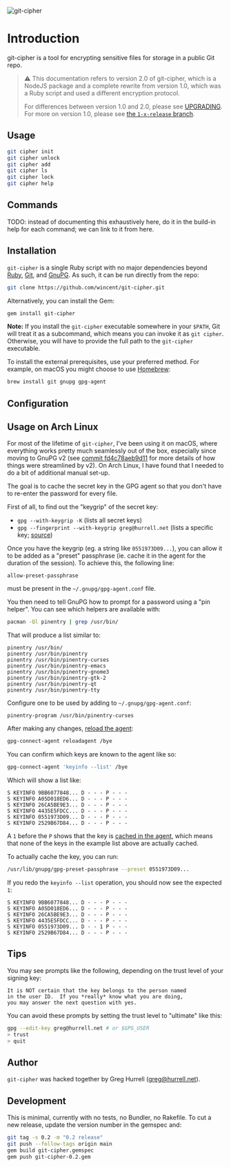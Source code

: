 ![git-cipher](https://raw.github.com/wincent/git-cipher/media/git-cipher.png)

# Introduction

git-cipher is a tool for encrypting sensitive files for storage in a public Git repo.

> :warning: This documentation refers to version 2.0 of git-cipher, which is a NodeJS package and a complete rewrite from version 1.0, which was a Ruby script and used a different encryption protocol.
>
> For differences between version 1.0 and 2.0, please see [UPGRADING](UPGRADING.md). For more on version 1.0, please see [the `1-x-release` branch](https://github.com/wincent/git-cipher/tree/1-x-release).

## Usage

```sh
git cipher init
git cipher unlock
git cipher add
git cipher ls
git cipher lock
git cipher help
```

## Commands

TODO: instead of documenting this exhaustively here, do it in the build-in help for each command; we can link to it from here.

## Installation

`git-cipher` is a single Ruby script with no major dependencies beyond [Ruby](https://www.ruby-lang.org/), [Git](http://git-scm.com/), and [GnuPG](https://www.gnupg.org/). As such, it can be run directly from the repo:

```sh
git clone https://github.com/wincent/git-cipher.git
```

Alternatively, you can install the Gem:

```sh
gem install git-cipher
```

**Note:** If you install the `git-cipher` executable somewhere in your `$PATH`, Git will treat it as a subcommand, which means you can invoke it as `git cipher`. Otherwise, you will have to provide the full path to the `git-cipher` executable.

To install the external prerequisites, use your preferred method. For example, on macOS you might choose to use [Homebrew](http://brew.sh/):

```sh
brew install git gnupg gpg-agent
```

## Configuration

## Usage on Arch Linux

For most of the lifetime of `git-cipher`, I've been using it on macOS, where everything works pretty much seamlessly out of the box, especially since moving to GnuPG v2 (see [commit fd4c78aeb9d11](https://github.com/wincent/git-cipher/commit/fd4c78aeb9d11d44c7107e6a2857f0c41e0b3887) for more details of how things were streamlined by v2). On Arch Linux, I have found that I needed to do a bit of additional manual set-up.

The goal is to cache the secret key in the GPG agent so that you don't have to re-enter the password for every file.

First of all, to find out the "keygrip" of the secret key:

- `gpg --with-keygrip -K` (lists all secret keys)
- `gpg --fingerprint --with-keygrip greg@hurrell.net` (lists a specific key; [source](https://unix.stackexchange.com/a/342461/140622))

Once you have the keygrip (eg. a string like `0551973D09...`), you can allow it to be added as a "preset" passphrase (ie. cache it in the agent for the duration of the session). To achieve this, the following line:

```
allow-preset-passphrase
```

must be present in the `~/.gnupg/gpg-agent.conf` file.

You then need to tell GnuPG how to prompt for a password using a "pin helper". You can see which helpers are available with:

```sh
pacman -Ql pinentry | grep /usr/bin/
```

That will produce a list similar to:

```
pinentry /usr/bin/
pinentry /usr/bin/pinentry
pinentry /usr/bin/pinentry-curses
pinentry /usr/bin/pinentry-emacs
pinentry /usr/bin/pinentry-gnome3
pinentry /usr/bin/pinentry-gtk-2
pinentry /usr/bin/pinentry-qt
pinentry /usr/bin/pinentry-tty
```

Configure one to be used by adding to `~/.gnupg/gpg-agent.conf`:

```
pinentry-program /usr/bin/pinentry-curses
```

After making any changes, [reload the agent](https://wiki.archlinux.org/title/GnuPG#gpg-agent):

```sh
gpg-connect-agent reloadagent /bye
```

You can confirm which keys are known to the agent like so:

```sh
gpg-connect-agent 'keyinfo --list' /bye
```

Which will show a list like:

```
S KEYINFO 9BB6077848... D - - - P - - -
S KEYINFO A05D018ED6... D - - - P - - -
S KEYINFO 26CA5BE9E3... D - - - P - - -
S KEYINFO 4435E5FDCC... D - - - P - - -
S KEYINFO 0551973D09... D - - - P - - -
S KEYINFO 2529B67D84... D - - - P - - -
```

A `1` before the `P` shows that the key is [cached in the agent](https://unix.stackexchange.com/a/467062/140622), which means that none of the keys in the example list above are actually cached.

To actually cache the key, you can run:

```sh
/usr/lib/gnupg/gpg-preset-passphrase --preset 0551973D09...
```

If you redo the `keyinfo --list` operation, you should now see the expected `1`:

```
S KEYINFO 9BB6077848... D - - - P - - -
S KEYINFO A05D018ED6... D - - - P - - -
S KEYINFO 26CA5BE9E3... D - - - P - - -
S KEYINFO 4435E5FDCC... D - - - P - - -
S KEYINFO 0551973D09... D - - 1 P - - -
S KEYINFO 2529B67D84... D - - - P - - -
```

## Tips

You may see prompts like the following, depending on the trust level of your signing key:

```Text
It is NOT certain that the key belongs to the person named
in the user ID.  If you *really* know what you are doing,
you may answer the next question with yes.
```

You can avoid these prompts by setting the trust level to "ultimate" like this:

```sh
gpg --edit-key greg@hurrell.net # or $GPG_USER
> trust
> quit
```

## Author

`git-cipher` was hacked together by Greg Hurrell (<greg@hurrell.net>).

## Development

This is minimal, currently with no tests, no Bundler, no Rakefile. To cut a new release, update the version number in the gemspec and:

```sh
git tag -s 0.2 -m "0.2 release"
git push --follow-tags origin main
gem build git-cipher.gemspec
gem push git-cipher-0.2.gem
```
